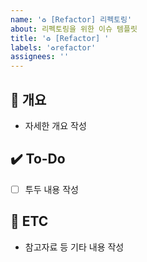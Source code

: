 ```yaml
---
name: '♻️ [Refactor] 리펙토링'
about: 리펙토링을 위한 이슈 템플릿
title: '♻️ [Refactor] '
labels: '♻️refactor'
assignees: ''
---
```


## 📝 개요

- 자세한 개요 작성

## ✔️ To-Do

- [ ] 투두 내용 작성

## 👀 ETC

- 참고자료 등 기타 내용 작성
